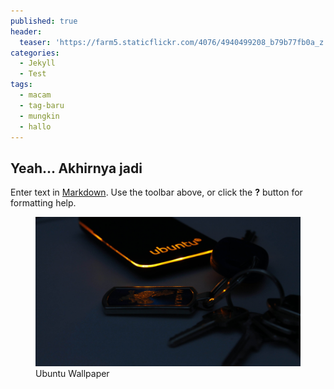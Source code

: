 ```yaml
---
published: true
header:
  teaser: 'https://farm5.staticflickr.com/4076/4940499208_b79b77fb0a_z.jpg'
categories:
  - Jekyll
  - Test
tags:
  - macam
  - tag-baru
  - mungkin
  - hallo
---
```


## Yeah... Akhirnya jadi

Enter text in [Markdown](http://daringfireball.net/projects/markdown/). Use the toolbar above, or click the **?** button for formatting help.


<figure>
	<img src="/assets/img/ubuntu.jpg" alt="ubuntu wallpapers">
  <figcaption>Ubuntu Wallpaper</figcaption>
</figure>